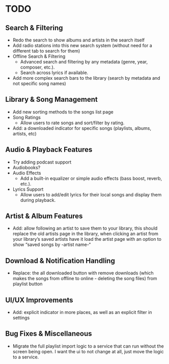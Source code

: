 # TODO

## Search & Filtering
- Redo the search to show albums and artists in the search itself
- Add radio stations into this new search system (without need for a different tab to search for them)
- Offline Search & Filtering
  - Advanced search and filtering by any metadata (genre, year, composer, etc.).
  - Search across lyrics if available.
- Add more complex search bars to the library (search by metadata and not specific song names)

## Library & Song Management
- Add new sorting methods to the songs list page
- Song Ratings
  - Allow users to rate songs and sort/filter by rating.
- Add: a downloaded indicator for specific songs (playlists, albums, artists, etc)

## Audio & Playback Features
- Try adding podcast support
- Audiobooks?
- Audio Effects
  - Add a built-in equalizer or simple audio effects (bass boost, reverb, etc.).
- Lyrics Support
  - Allow users to add/edit lyrics for their local songs and display them during playback.

## Artist & Album Features
- Add: allow following an artist to save them to your library, this should replace the old artists page in the library, when clicking an artist from your library’s saved artists have it load the artist page with an option to show “saved songs by -artist name-“

## Download & Notification Handling
- Replace: the all downloaded button with remove downloads (which makes the songs from offline to online - deleting the song files) from playlist button

## UI/UX Improvements
- Add: explicit indicator in more places, as well as an explicit filter in settings 

## Bug Fixes & Miscellaneous
- Migrate the full playlist import logic to a service that can run without the screen being open. I want the ui to not change at all, just move the logic to a service.